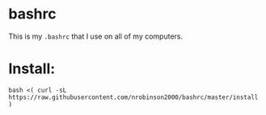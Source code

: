 # bashrc

This is my `.bashrc` that I use on all of my computers.

# Install:

```
bash <( curl -sL https://raw.githubusercontent.com/nrobinson2000/bashrc/master/install )
```

